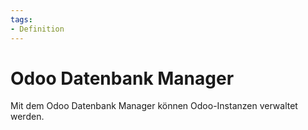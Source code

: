 ```yaml
---
tags:
- Definition
---
```

# Odoo Datenbank Manager

Mit dem Odoo Datenbank Manager können Odoo-Instanzen verwaltet werden.